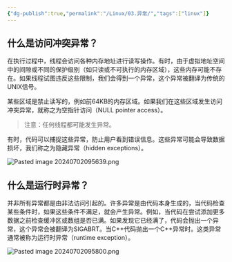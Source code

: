 ```yaml
---
{"dg-publish":true,"permalink":"/Linux/03.异常/","tags":["linux"]}
---
```


## 什么是访问冲突异常？

在执行过程中，线程会访问各种内存地址进行读写操作。有时，由于虚拟地址空间中的间隙或不同的保护级别（如只读或不可执行的内存区域），这些内存可能不存在。如果线程试图违反这些限制，我们会得到一个异常，这个异常被翻译为传统的UNIX信号。

某些区域是禁止读写的，例如前64KB的内存区域。如果我们在这些区域发生访问冲突异常，就称之为空指针访问（NULL pointer access）。

>注意：任何线程都可能发生异常。

有时，代码可以捕捉这些异常，防止用户看到错误信息。这些异常可能会导致数据损坏，我们称之为隐藏异常（hidden exceptions）。

![Pasted image 20240702095639.png](/img/user/Linux/assert/Pasted%20image%2020240702095639.png)

## 什么是运行时异常？

并非所有异常都是由非法访问引起的。许多异常是由代码本身生成的，当代码检查某些条件时，如果这些条件不满足，就会产生异常。例如，当代码在尝试添加更多数据之前检查缓冲区或数组是否已满。如果发现它已经满了，代码会抛出一个异常，这个异常会被翻译为SIGABRT。当C++代码抛出一个C++异常时。这类异常通常被称为运行时异常（runtime exception）。

![Pasted image 20240702095800.png](/img/user/Linux/assert/Pasted%20image%2020240702095800.png)